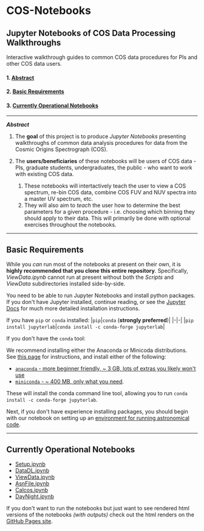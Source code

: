 # COS-Notebooks

## Jupyter Notebooks of COS Data Processing Walkthroughs
Interactive walkthrough guides to common COS data procedures for PIs and other COS data users.

#### 1. [Abstract](#abs)
#### 2. [Basic Requirements](#ch2)

#### 3. [Currently Operational Notebooks](#ch3)

---
<a id = abs></a>
***Abstract***

1.  The **goal** of this project is to produce *Jupyter Notebooks* presenting walkthroughs of common data analysis procedures for data from the Cosmic Origins Spectrograph (COS).

2.  The **users/beneficiaries** of these notebooks will be users of COS data - PIs, graduate students, undergraduates, the public - who want to work with existing COS data.

    1.  These notebooks will intertactively teach the user to view a COS spectrum, re-bin COS data, combine COS FUV and NUV spectra into a master UV spectrum, etc.
    2.  They will also aim to *teach* the user how to determine the best parameters for a given procedure - i.e. choosing which binning they should apply to their data. This will primarily be done with optional exercises throughout the notebooks.
---
<a id = ch2></a>
## Basic Requirements

While you *can* run most of the notebooks at present on their own, it is **highly recommended that you clone this entire repository**. Specifically, *ViewData.ipynb* cannot run at present without both the *Scripts* and *ViewData* subdirectories installed side-by-side.

You need to be able to run Jupyter Notebooks and install python packages. If you don't have Jupyter installed, continue reading, or see the [Jupyter Docs](https://jupyterlab.readthedocs.io/en/stable/getting_started/installation.html) for much more detailed installation instructions. 


If you have `pip` or `conda` installed:
|`pip`|`conda` (**strongly preferred**)|
|-|-|
|`pip install jupyterlab`|`conda install -c conda-forge jupyterlab`|

If you don't have the `conda` tool: 

We recommend installing either the Anaconda or Minicoda distributions. See [this page](https://astroconda.readthedocs.io/en/latest/getting_started.html#getting-started-jump) for instructions, and install either of the following: 
- [`anaconda` - more beginner friendly, \~ 3 GB, lots of extras you likely won't use](https://docs.anaconda.com/anaconda/install/) 
- [`miniconda` - \~ 400 MB, only what you need](https://docs.conda.io/en/latest/miniconda.html).

These will install the conda command line tool, allowing you to run `conda install -c conda-forge jupyterlab`. 

Next, if you don't have experience installing packages, you should begin with our notebook on setting up an [environment for running astronomical code](https://github.com/spacetelescope/COS-Notebooks/blob/master/Setup/Setup.ipynb).

---
<a id = ch3></a>
## Currently Operational Notebooks
- [Setup.ipynb](https://github.com/spacetelescope/COS-Notebooks/blob/master/Setup/Setup.ipynb)
- [DataDL.ipynb](https://github.com/spacetelescope/COS-Notebooks/blob/master/DataDL/DataDl.ipynb)
- [ViewData.ipynb](https://github.com/spacetelescope/COS-Notebooks/blob/master/ViewData/ViewData.ipynb)
- [AsnFile.ipynb](https://github.com/spacetelescope/COS-Notebooks/blob/master/AsnFile/AsnFile.ipynb)
- [Calcos.ipynb](https://github.com/spacetelescope/COS-Notebooks/blob/master/Calcos/Calcos.ipynb)
- [DayNight.ipynb](https://github.com/spacetelescope/COS-Notebooks/blob/master/DayNight/DayNight.ipynb)

If you don't want to run the notebooks but just want to see rendered html versions of the notebooks *(with outputs)* check out the html renders on the [GitHub Pages site](https://spacetelescope.github.io/COS-Notebooks).

